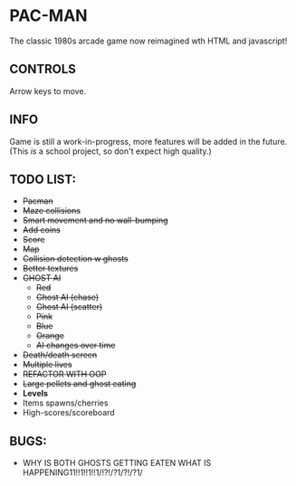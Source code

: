 # PAC-MAN
The classic 1980s arcade game now reimagined wth HTML and javascript!
## CONTROLS
Arrow keys to move.
## INFO
Game is still a work-in-progress, more features will be added in the future.<br/>
(This _is_ a school project, so don't expect high quality.)
## TODO LIST:
* ~~Pacman~~
* ~~Maze collisions~~
* ~~Smart movement and no wall-bumping~~
* ~~Add coins~~ 
* ~~Score~~
* ~~Map~~
* ~~Collision detection w ghosts~~
* ~~Better textures~~
* ~~GHOST AI~~
    * ~~Red~~
    * ~~Ghost AI (chase)~~
    * ~~Ghost AI (scatter)~~
    * ~~Pink~~
    * ~~Blue~~
    * ~~Orange~~
    * ~~AI changes over time~~
* ~~Death/death screen~~
* ~~Multiple lives~~
* ~~REFACTOR WITH OOP~~
* ~~Large pellets and ghost eating~~
* **Levels**
* Items spawns/cherries
* High-scores/scoreboard
## BUGS:
* WHY IS BOTH GHOSTS GETTING EATEN WHAT IS HAPPENING11!!1!!1!!1/!?!/?1/?!/?1/